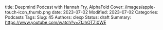 title: Deepmind Podcast with Hannah Fry, AlphaFold
Cover: /images/apple-touch-icon_thumb.png
date: 2023-07-02
Modified: 2023-07-02
Categories: Podcasts
Tags:
Slug: 45
Authors: clexp
Status: draft
Summary:
https://www.youtube.com/watch?v=ZfJhOTZi0WE
